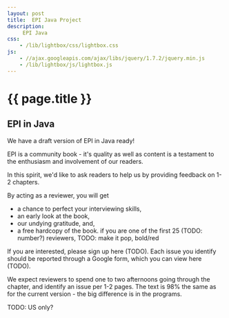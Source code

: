 ```yaml
---
layout: post
title:  EPI Java Project
description:
     EPI Java
css:
    - /lib/lightbox/css/lightbox.css
js:
    - //ajax.googleapis.com/ajax/libs/jquery/1.7.2/jquery.min.js
    - /lib/lightbox/js/lightbox.js
---
```


{{ page.title }}
================

<h2>EPI in Java</h2>

We have a draft version of EPI in Java ready!

EPI is a community book - it's quality as well as content
is a testament to the enthusiasm and involvement
of our readers.

In this spirit, we'd like to ask readers to help us by providing
feedback on 1-2 chapters.

By acting as a reviewer, you will get 
<ul>
<li>a chance to perfect your interviewing skills,
<li> an early look at the book, 
<li> our undying gratitude, and, 
<li> a free hardcopy of the book.
if you are one of the first 25 (TODO: number?) reviewers,  TODO: make it pop, bold/red
</ul>

If you are interested, please sign up here (TODO).
Each issue you identify should be reported through a Google form, which you
can view here (TODO).

We expect reviewers to spend one to two afternoons going through
the chapter, and identify an issue per 1-2 pages. The text is 98\% the same
as for the current version - the big difference is in the programs. 

TODO: US only?

